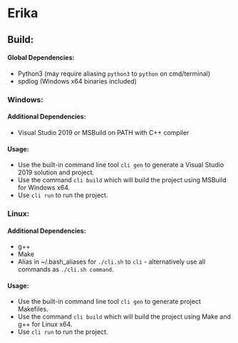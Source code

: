 # Erika

  
## Build:
#### Global Dependencies:
- Python3  (may require aliasing `python3` to `python` on cmd/terminal)
- spdlog (Windows x64 binaries included)  
  
### Windows:
#### Additional Dependencies:
- Visual Studio 2019 or MSBuild on PATH with C++ compiler  
  
#### Usage:  
- Use the built-in command line tool `cli gen` to generate a Visual Studio 2019 solution and project.  
- Use the command `cli build` which will build the project using MSBuild for Windows x64.  
- Use `cli run` to run the project.  
  
### Linux:
#### Additional Dependencies:
- g++
- Make  
- Alias in ~/.bash_aliases for `./cli.sh` to `cli` - alternatively use all commands as `./cli.sh command`.  
  
#### Usage:  
- Use the built-in command line tool `cli gen` to generate project Makefiles.  
- Use the command `cli build` which will build the project using Make and g++ for Linux x64.  
- Use `cli run` to run the project.  
